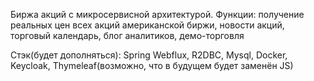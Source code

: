 Биржа акций с микросервисной архитектурой.
Функции: получение реальных цен всех акций американской биржи, новости акций, торговый календарь, блог аналитиков, демо-торговля

Стэк(будет дополняться): Spring Webflux, R2DBC, Mysql, Docker, Keycloak, Thymeleaf(возможно, что в будущем будет заменён JS)

